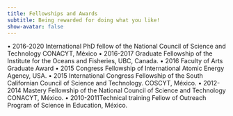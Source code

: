 ```yaml
---
title: Fellowships and Awards
subtitle: Being rewarded for doing what you like!
show-avatar: false
---
```


• 2016-2020 International PhD fellow of the National Council of Science and Technology CONACYT, México
• 2016-2017 Graduate Fellowship of the Institute for the Oceans and Fisheries, UBC, Canada.
• 2016 Faculty of Arts Graduate Award
• 2015 Congress Fellowship of International Atomic Energy Agency, USA.
• 2015 International Congress Fellowship of the South Californian Council of Science and Technology. COSCYT, México. 
• 2012-2014 Mastery Fellowship of the National Council of Science and Technology CONACYT, México.
• 2010-2011Technical training Fellow of Outreach Program of Science in Education, México.
